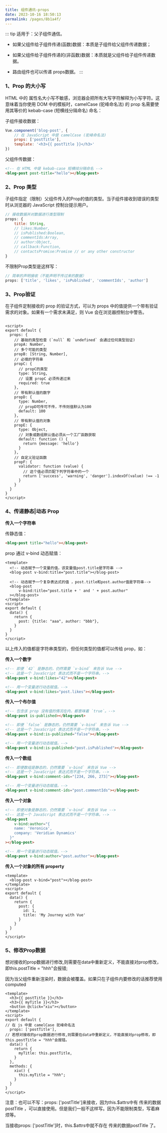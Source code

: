```yaml
---
title: 组件通讯-props 
date: 2023-10-16 18:50:13 
permalink: /pages/8b1a4f/
---
```

::: tip 适用于：父子组件通信。

- 如果父组件给子组件传递(函数)数据：本质是子组件给父组件传递数据；

- 如果父组件给子组件传递的(非函数)数据：本质就是父组件给子组件传递数据。

- 路由组件也可以传递 props数据。
  :::

### 1、Prop 的大小写

HTML 中的 属性名大小写不敏感，浏览器会把所有大写字符解释为小写字符。这意味着当你使用 DOM 中的模板时，camelCase (驼峰命名法) 的 prop 名需要使用其等价的 kebab-case (短横线分隔命名) 命名：

子组件接收数据：

```javascript
Vue.component('blog-post', {
    // 在 JavaScript 中是 camelCase (驼峰命名法)
    props: ['postTitle'],
    template: '<h3>{{ postTitle }}</h3>'
})
```

父组件传数据：

```html
<!-- 在 HTML 中是 kebab-case 短横线分隔命名 -->
<blog-post post-title="hello"></blog-post>
```

### 2、Prop 类型

子组件指定（限制）父组件传入的Prop的值的类型。当子组件接收到错误的类型时从浏览器的 JavaScript 控制台提示用户。

```javascript
// 接收数据并对数据进行类型限制
props: {
    title: String,
    // likes:Number,
    // isPublished:Boolean,
    // commentIds:Array,
    // author:Object,
    // callback:Function,
    // contactsPromise:Promise // or any other constructor
}
```

不限制Prop类型是这样写：

```javascript
// 简单的声明接收（不能声明不传过来的数据）
props: ['title', 'likes', 'isPublished', 'commentIds', 'author']
```

### 3、Prop验证

在子组件定制接收的 prop 的验证方式，可以为 props 中的值提供一个带有验证需求的对象。如果有一个需求未满足，则 Vue 会在浏览器控制台中警告。

```vue

<script>
export default {
  props: {
    // 基础的类型检查 (`null` 和 `undefined` 会通过任何类型验证)
    propA: Number,
    // 多个可能的类型
    propB: [String, Number],
    // 必填的字符串
    propC: {
      // propC的类型
      type: String,
      // 设置 propC 必须传递过来   
      required: true
    },
    // 带有默认值的数字
    propD: {
      type: Number,
      // propD可传可不传，不传则值默认为100
      default: 100
    },
    // 带有默认值的对象
    propE: {
      type: Object,
      // 对象或数组默认值必须从一个工厂函数获取
      default: function () {
        return {message: 'hello'}
      }
    },
    // 自定义验证函数
    propF: {
      validator: function (value) {
        // 这个值必须匹配下列字符串中的一个
        return ['success', 'warning', 'danger'].indexOf(value) !== -1
      }
    }
  }
}
</script>
```

### 4、传递静态|动态 Prop

**传入一个字符串**

传静态值：

```html
<blog-post title="hello"></blog-post>
```

prop 通过 v-bind 动态赋值：
```vue
<template>
  <!-- 动态赋予一个变量的值，该变量值post.title是字符串 -->
  <blog-post v-bind:title="post.title"></blog-post>

  <!-- 动态赋予一个复杂表达式的值 ，post.title和post.author值是字符串-->
  <blog-post
      v-bind:title="post.title + ' and ' + post.author"
  ></blog-post>
</template>
<script>
export default {
  data() {
    return {
      post: {title: "aaa", author: "bbb"},
    }
  }
}
</script>
```

以上传入的值都是字符串类型的，但任何类型的值都可以传给 prop，如：

**传入一个数字**

```html
<!-- 即便 `42` 是静态的，仍然需要 `v-bind` 来告诉 Vue -->
<!-- 这是一个 JavaScript 表达式而不是一个字符串。-->
<blog-post v-bind:likes="42"></blog-post>

<!-- 用一个变量进行动态赋值。-->
<blog-post v-bind:likes="post.likes"></blog-post>
```

**传入一个布尔值**

```html
<!-- 包含该 prop 没有值的情况在内，都意味着 `true`。-->
<blog-post is-published></blog-post>

<!-- 即便 `false` 是静态的，仍然需要 `v-bind` 来告诉 Vue -->
<!-- 这是一个 JavaScript 表达式而不是一个字符串。-->
<blog-post v-bind:is-published="false"></blog-post>

<!-- 用一个变量进行动态赋值。-->
<blog-post v-bind:is-published="post.isPublished"></blog-post>
```

**传入一个数组**

```html
<!-- 即便数组是静态的，仍然需要 `v-bind` 来告诉 Vue -->
<!-- 这是一个 JavaScript 表达式而不是一个字符串。-->
<blog-post v-bind:comment-ids="[234, 266, 273]"></blog-post>

<!-- 用一个变量进行动态赋值。-->
<blog-post v-bind:comment-ids="post.commentIds"></blog-post>
```

**传入一个对象**

```html
<!-- 即便对象是静态的，仍然需要 `v-bind` 来告诉 Vue -->
<!-- 这是一个 JavaScript 表达式而不是一个字符串。-->
<blog-post
    v-bind:author="{
    name: 'Veronica',
    company: 'Veridian Dynamics'
  }"
></blog-post>

<!-- 用一个变量进行动态赋值。-->
<blog-post v-bind:author="post.author"></blog-post>
```

**传入一个对象的所有 property**

```vue
<template>
  <blog-post v-bind="post"></blog-post>
</template>
<script>
export default {
  data() {
    return {
      post: {
        id: 1,
        title: 'My Journey with Vue'
      }
    }
  }
}
</script>
```

### 5、修改Prop数据

想对接收的prop数据进行修改,则需要在data中重新定义，不能直接对prop修改，即this.postTitle = "hhh"会报错;

因为当父组件重新渲染时，数据会被覆盖。如果只在子组件内要修改的话推荐使用 computed
```vue
<template>
  <h3>{{ postTitle }}</h3>
  <h3>{{ myTitle }}</h3>
  <button @click="xiu"></button>
</template>
<script>
export default {
// 在 js 中是 camelCase 驼峰命名法
  props: ['postTitle'],
// 若想对接收的prop数据进行修改,则需要在data中重新定义，不能直接对prop修改，即this.postTitle = "hhh"会报错。
  data() {
    return {
      myTitle: this.postTitle,
    }
  },
  methods: {
    xiu() {
      this.myTitle = "hhh";
    }
  }
}
</script>
```

注意：也可以不写：props: ['postTitle']来接收，因为this.$attrs中有 传来的数据postTitle ，可以直接使用。但是我们一般不这样写。因为不能限制类型，写着麻烦等。

当接收props: ['postTitle']时，this.$attrs中就不存在 传来的数据postTitle 了。

